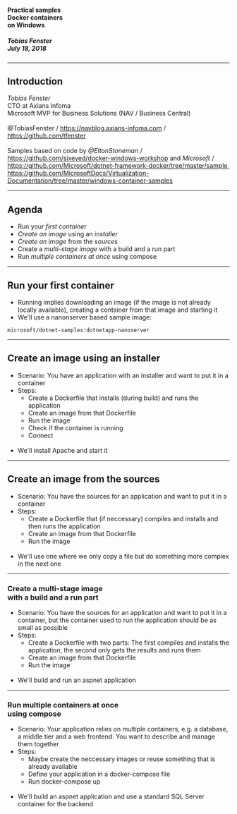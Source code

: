 
#### Practical samples<br />Docker containers<br />on Windows
##### Tobias Fenster<br />July 18, 2018

<!-- .slide: data-background="theme/bg.png" data-background-size="100%" data-background-repeat="no-repeat" data-background-position="initial" -->
---

## Introduction

*Tobias Fenster*<br />
CTO at Axians Infoma<br />
Microsoft MVP for Business Solutions (NAV / Business Central)<br />
<br />
@TobiasFenster / https://navblog.axians-infoma.com / https://github.com/tfenster<br />
&nbsp;<br />
Samples based on code by *@EltonStoneman* / https://github.com/sixeyed/docker-windows-workshop and *Microsoft* / https://github.com/Microsoft/dotnet-framework-docker/tree/master/sample, https://github.com/MicrosoftDocs/Virtualization-Documentation/tree/master/windows-container-samples

---

## Agenda

- Run your *first container*
- *Create an image* using an *installer*
- *Create an image* from the *sources*
- Create a *multi-stage image* with a build and a run part
- Run *multiple containers at once* using compose

---

## Run your first container

- Running implies downloading an image (if the image is not already locally available), creating a container from that image and starting it
- We'll use a nanonserver based sample image: 
```
microsoft/dotnet-samples:dotnetapp-nanoserver
```

---

## Create an image using an installer

- Scenario: You have an application with an installer and want to put it in a container
- Steps: 
  - Create a Dockerfile that installs (during build) and runs the application
  - Create an image from that Dockerfile
  - Run the image
  - Check if the container is running
  - Connect
<br />&nbsp;<br />
- We'll install Apache and start it

---

## Create an image from the sources

- Scenario: You have the sources for an application and want to put it in a container
- Steps:
  - Create a Dockerfile that (if neccessary) compiles and installs and then runs the application
  - Create an image from that Dockerfile
  - Run the image
<br />&nbsp;<br />
- We'll use one where we only copy a file but do something more complex in the next one

---

### Create a multi-stage image<br />with a build and a run part

- Scenario: You have the sources for an application and want to put it in a container, but the container used to run the application should be as small as possible
- Steps:
  - Create a Dockerfile with two parts: The first compiles and installs the application, the second only gets the results and runs them
  - Create an image from that Dockerfile
  - Run the image
<br />&nbsp;<br />
- We'll build and run an aspnet application

---

### Run multiple containers at once<br />using compose

- Scenario: Your application relies on multiple containers, e.g. a database, a middle tier and a web frontend. You want to describe and manage them together
- Steps:
  - Maybe create the neccessary images or reuse something that is already available
  - Define your application in a docker-compose file
  - Run docker-compose up
<br />&nbsp;<br />
- We'll build an aspnet application and use a standard SQL Server container for the backend
